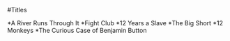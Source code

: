 #Titles 

*A River Runs Through It
*Fight Club
*12 Years a Slave
*The Big Short
*12 Monkeys
*The Curious Case of Benjamin Button
